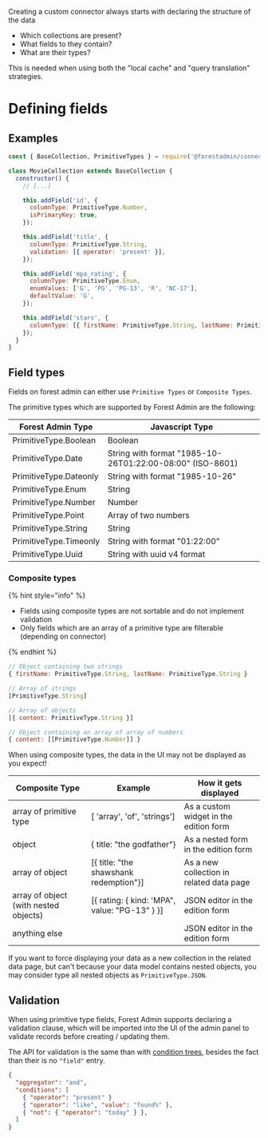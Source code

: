 Creating a custom connector always starts with declaring the structure of the data

- Which collections are present?
- What fields to they contain?
- What are their types?

This is needed when using both the "local cache" and "query translation" strategies.

# Defining fields

## Examples

```javascript
const { BaseCollection, PrimitiveTypes } = require('@forestadmin/connector-toolkit');

class MovieCollection extends BaseCollection {
  constructor() {
    // [...]

    this.addField('id', {
      columnType: PrimitiveType.Number,
      isPrimaryKey: true,
    });

    this.addField('title', {
      columnType: PrimitiveType.String,
      validation: [{ operator: 'present' }],
    });

    this.addField('mpa_rating', {
      columnType: PrimitiveType.Enum,
      enumValues: ['G', 'PG', 'PG-13', 'R', 'NC-17'],
      defaultValue: 'G',
    });

    this.addField('stars', {
      columnType: [{ firstName: PrimitiveType.String, lastName: PrimitiveType.String }],
    });
  }
}
```

## Field types

Fields on forest admin can either use `Primitive Types` or `Composite Types`.

The primitive types which are supported by Forest Admin are the following:

| Forest Admin Type      | Javascript Type                                           |
| ---------------------- | --------------------------------------------------------- |
| PrimitiveType.Boolean  | Boolean                                                   |
| PrimitiveType.Date     | String with format "1985-10-26T01:22:00-08:00" (ISO-8601) |
| PrimitiveType.Dateonly | String with format "1985-10-26"                           |
| PrimitiveType.Enum     | String                                                    |
| PrimitiveType.Number   | Number                                                    |
| PrimitiveType.Point    | Array of two numbers                                      |
| PrimitiveType.String   | String                                                    |
| PrimitiveType.Timeonly | String with format "01:22:00"                             |
| PrimitiveType.Uuid     | String with uuid v4 format                                |

### Composite types

{% hint style="info" %}

- Fields using composite types are not sortable and do not implement validation
- Only fields which are an array of a primitive type are filterable (depending on connector)

{% endhint %}

```javascript
// Object containing two strings
{ firstName: PrimitiveType.String, lastName: PrimitiveType.String }

// Array of strings
[PrimitiveType.String]

// Array of objects
[{ content: PrimitiveType.String }]

// Object containing an array of array of numbers
{ content: [[PrimitiveType.Number]] }
```

When using composite types, the data in the UI may not be displayed as you expect!

| Composite Type                        | Example                                       | How it gets displayed                    |
| ------------------------------------- | --------------------------------------------- | ---------------------------------------- |
| array of primitive type               | [ 'array', 'of', 'strings']                   | As a custom widget in the edition form   |
| object                                | { title: "the godfather"}                     | As a nested form in the edition form     |
| array of object                       | [{ title: "the shawshank redemption"}]        | As a new collection in related data page |
| array of object (with nested objects) | [{ rating: { kind: 'MPA", value: "PG-13" } }] | JSON editor in the edition form          |
| anything else                         |                                               | JSON editor in the edition form          |

If you want to force displaying your data as a new collection in the related data page, but can't because your data model contains nested objects, you may consider type all nested objects as `PrimitiveType.JSON`.

## Validation

When using primitive type fields, Forest Admin supports declaring a validation clause, which will be imported into the UI of the admin panel to validate records before creating / updating them.

The API for validation is the same than with [condition trees](../custom/query-translation/filters.md#condition-trees), besides the fact than their is no `"field"` entry.

```json
{
  "aggregator": "and",
  "conditions": [
    { "operator": "present" }
    { "operator": "like", "value": "found%" },
    { "not": { "operator": "today" } },
  ]
}
```
